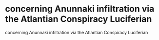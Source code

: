 # concerning Anunnaki infiltration via the Atlantian Conspiracy Luciferian

concerning Anunnaki infiltration via the Atlantian Conspiracy Luciferian